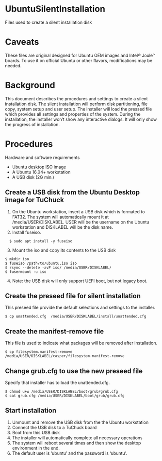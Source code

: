 # UbuntuSilentInstallation
Files used to create a silent installation disk

# Caveats
These files are original designed for Ubuntu OEM images and Intel&reg; Joule&trade; boards. To use it on official Ubuntu or other flavors, modifications may be needed.

# Background
This document describes the procedures and settings to create a silent installation disk. The silent installation will perform disk partitioning, file copy, system setup and user setup. The installer will load the pressed file which provides all settings and properties of the system. During the installation, the installer won’t show any interactive dialogs. It will only show the progress of installation.

# Procedures
Hardware and software requirements
* Ubuntu desktop ISO image
* A Ubuntu 16.04+ workstation
* A USB disk (2G min.)

## Create a USB disk from the Ubuntu Desktop image for TuChuck
1. On the Ubuntu workstation, insert a USB disk which is formated to FAT32. The system will automatically mount it at /media/USER/DISKLABEL. USER will be the username on the Ubuntu workstation and DISKLABEL will be the disk name.
2. Install fuseiso.
````
  $ sudo apt install -y fuseiso
````
3. Mount the iso and copy its contents to the USB disk
````
$ mkdir iso
$ fuseiso /path/to/ubuntu.iso iso
$ rsync --delete -avP iso/ /media/USER/DISKLABEL/
$ fusermount -u iso
````
4. Note: the USB disk will only support UEFI boot, but not legacy boot.

## Create the preseed file for silent installation
This preseed file provide the default selections and settings to the installer.
````
$ cp unattended.cfg  /media/USER/DISKLABEL/install/unattended.cfg
````

## Create the manifest-remove file
This file is used to indicate what packages will be removed after installation.
````
$ cp filesystem.manifest-remove /media/USER/DISKLABEL/casper/filesystem.manifest-remove
````

## Change grub.cfg to use the new preseed file
Specify that installer has to load the unattended.cfg.
````
$ chmod u+w /media/USER/DISKLABEL/boot/grub/grub.cfg
$ cat grub.cfg /media/USER/DISKLABEL/boot/grub/grub.cfg
````

## Start installation
1. Unmount and remove the USB disk from the the Ubuntu workstation
2. Connect the USB disk to a TuChuck board
3. Boot from this USB disk
4. The installer will automatically complete all necessary operations
5. The system will reboot several times and then show the desktop environment in the end.
6. The default user is ‘ubuntu’ and the password is ‘ubuntu’.

